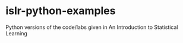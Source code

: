 # islr-python-examples
Python versions of the code/labs given in An Introduction to Statistical Learning
